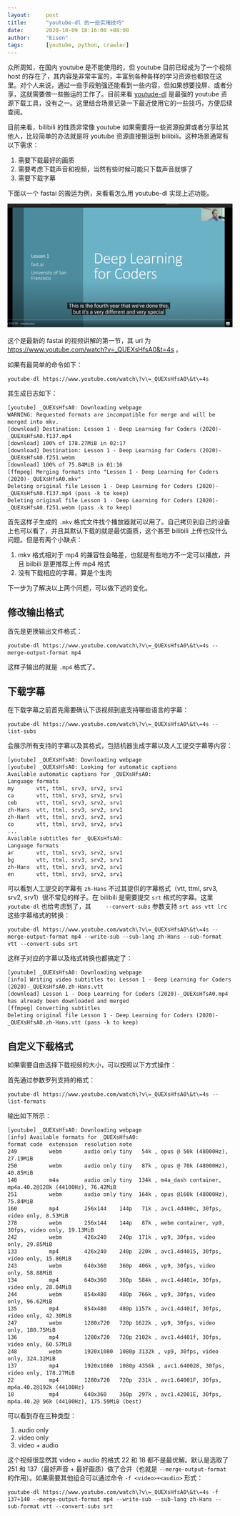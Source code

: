 ```yaml
---
layout:     post
title:      "youtube-dl 的一些实用技巧"
date:       2020-10-09 18:16:00 +08:00
author:     "Eisen"
tags:       [youtube, python, crawler]
---
```


众所周知，在国内 youtube 是不能使用的，但 youtube 目前已经成为了一个视频 host 的存在了，其内容是非常丰富的，丰富到各种各样的学习资源也都放在这里。对个人来说，通过一些手段勉强还能看到一些内容，但如果想要投屏、或者分享，这就需要做一些搬运的工作了。目前来看 [youtude-dl](https://ytdl-org.github.io/youtube-dl/index.html) 是最强的 youtube 资源下载工具，没有之一。这里结合场景记录一下最近使用它的一些技巧，方便后续查阅。

目前来看，bilibili 的性质非常像 youtube 如果需要将一些资源投屏或者分享给其他人，比较简单的办法就是将 youtube 资源直接搬运到 bilibili。这种场景通常有以下需求：

1. 需要下载最好的画质
2. 需要考虑下载声音和视频，当然有些时候可能只下载声音就够了
3. 需要下载字幕

下面以一个 fastai 的搬运为例，来看看怎么用 youtube-dl 实现上述功能。

![](../img/in-post/youtube-dl/2020-10-09-23-37-08.png)

这个是最新的 fastai 的视频讲解的第一节，其 url 为 https://www.youtube.com/watch?v=_QUEXsHfsA0&t=4s 。

如果有最简单的命令如下：

```
youtube-dl https://www.youtube.com/watch\?v\=_QUEXsHfsA0\&t\=4s
```

其生成日志如下：

```
[youtube] _QUEXsHfsA0: Downloading webpage
WARNING: Requested formats are incompatible for merge and will be merged into mkv.
[download] Destination: Lesson 1 - Deep Learning for Coders (2020)-_QUEXsHfsA0.f137.mp4
[download] 100% of 178.27MiB in 02:17
[download] Destination: Lesson 1 - Deep Learning for Coders (2020)-_QUEXsHfsA0.f251.webm
[download] 100% of 75.84MiB in 01:16
[ffmpeg] Merging formats into "Lesson 1 - Deep Learning for Coders (2020)-_QUEXsHfsA0.mkv"
Deleting original file Lesson 1 - Deep Learning for Coders (2020)-_QUEXsHfsA0.f137.mp4 (pass -k to keep)
Deleting original file Lesson 1 - Deep Learning for Coders (2020)-_QUEXsHfsA0.f251.webm (pass -k to keep)
```

首先这样子生成的 `.mkv` 格式文件找个播放器就可以用了。自己拷贝到自己的设备上也可以看了，并且其默认下载的就是最优画质，这个甚至 bilibili 上传也没什么问题。但是有两个小缺点：

1. mkv 格式相对于 mp4 的兼容性会略差，也就是有些地方不一定可以播放，并且 bilbili 是更推荐上传 mp4 格式
2. 没有下载相应的字幕，算是个生肉

下一步为了解决以上两个问题，可以做下述的变化。

## 修改输出格式

首先是更换输出文件格式：

```
youtube-dl https://www.youtube.com/watch\?v\=_QUEXsHfsA0\&t\=4s --merge-output-format mp4
```

这样子输出的就是 `.mp4` 格式了。

## 下载字幕

在下载字幕之前首先需要确认下该视频到底支持哪些语言的字幕：

```
youtube-dl https://www.youtube.com/watch\?v\=_QUEXsHfsA0\&t\=4s --list-subs
```

会展示所有支持的字幕以及其格式，包括机器生成字幕以及人工提交字幕等内容：

```
[youtube] _QUEXsHfsA0: Downloading webpage
[youtube] _QUEXsHfsA0: Looking for automatic captions
Available automatic captions for _QUEXsHfsA0:
Language formats
my       vtt, ttml, srv3, srv2, srv1
ca       vtt, ttml, srv3, srv2, srv1
ceb      vtt, ttml, srv3, srv2, srv1
zh-Hans  vtt, ttml, srv3, srv2, srv1
zh-Hant  vtt, ttml, srv3, srv2, srv1
co       vtt, ttml, srv3, srv2, srv1
...
Available subtitles for _QUEXsHfsA0:
Language formats
ar       vtt, ttml, srv3, srv2, srv1
bg       vtt, ttml, srv3, srv2, srv1
zh-Hans  vtt, ttml, srv3, srv2, srv1
en       vtt, ttml, srv3, srv2, srv1
```

可以看到人工提交的字幕有 `zh-Hans` 不过其提供的字幕格式（vtt, ttml, srv3, srv2, srv1）很不常见的样子。在 bilibili 是需要提交 `srt` 格式的字幕。这里 `youtube-dl` 也给考虑到了，其 `    --convert-subs` 参数支持 `srt ass vtt lrc` 这些字幕格式的转换：

```
youtube-dl https://www.youtube.com/watch\?v\=_QUEXsHfsA0\&t\=4s --merge-output-format mp4 --write-sub --sub-lang zh-Hans --sub-format vtt --convert-subs srt
```

这样子对应的字幕以及格式转换也都搞定了：

```
[youtube] _QUEXsHfsA0: Downloading webpage
[info] Writing video subtitles to: Lesson 1 - Deep Learning for Coders (2020)-_QUEXsHfsA0.zh-Hans.vtt
[download] Lesson 1 - Deep Learning for Coders (2020)-_QUEXsHfsA0.mp4 has already been downloaded and merged
[ffmpeg] Converting subtitles
Deleting original file Lesson 1 - Deep Learning for Coders (2020)-_QUEXsHfsA0.zh-Hans.vtt (pass -k to keep)
```

## 自定义下载格式

如果需要自由选择下载视频的大小，可以按照以下方式操作：

首先通过参数罗列支持的格式：

```
youtube-dl https://www.youtube.com/watch\?v\=_QUEXsHfsA0\&t\=4s --list-formats
```

输出如下所示：

```
[youtube] _QUEXsHfsA0: Downloading webpage
[info] Available formats for _QUEXsHfsA0:
format code  extension  resolution note
249          webm       audio only tiny   54k , opus @ 50k (48000Hz), 27.19MiB
250          webm       audio only tiny   87k , opus @ 70k (48000Hz), 40.85MiB
140          m4a        audio only tiny  134k , m4a_dash container, mp4a.40.2@128k (44100Hz), 76.42MiB
251          webm       audio only tiny  164k , opus @160k (48000Hz), 75.84MiB
160          mp4        256x144    144p   71k , avc1.4d400c, 30fps, video only, 8.53MiB
278          webm       256x144    144p   87k , webm container, vp9, 30fps, video only, 19.13MiB
242          webm       426x240    240p  171k , vp9, 30fps, video only, 29.85MiB
133          mp4        426x240    240p  220k , avc1.4d4015, 30fps, video only, 15.86MiB
243          webm       640x360    360p  406k , vp9, 30fps, video only, 58.88MiB
134          mp4        640x360    360p  584k , avc1.4d401e, 30fps, video only, 28.04MiB
244          webm       854x480    480p  766k , vp9, 30fps, video only, 96.62MiB
135          mp4        854x480    480p 1157k , avc1.4d401f, 30fps, video only, 42.30MiB
247          webm       1280x720   720p 1622k , vp9, 30fps, video only, 180.75MiB
136          mp4        1280x720   720p 2102k , avc1.4d401f, 30fps, video only, 60.57MiB
248          webm       1920x1080  1080p 3132k , vp9, 30fps, video only, 324.32MiB
137          mp4        1920x1080  1080p 4356k , avc1.640028, 30fps, video only, 178.27MiB
22           mp4        1280x720   720p  231k , avc1.64001F, 30fps, mp4a.40.2@192k (44100Hz)
18           mp4        640x360    360p  297k , avc1.42001E, 30fps, mp4a.40.2@ 96k (44100Hz), 175.59MiB (best)
```

可以看到存在三种类型：

1. audio only
2. video only
3. video + audio

这个视频很显然其 video + audio 的格式 22 和 18 都不是最优解。默认是选取了 251 和 137（最好声音 + 最好画质）做了合并（也就是 `--merge-output-format` 的作用）。如果需要其他组合可以通过命令 `-f <video>+<audio>` 形式：

```
youtube-dl https://www.youtube.com/watch\?v\=_QUEXsHfsA0\&t\=4s -f 137+140 --merge-output-format mp4 --write-sub --sub-lang zh-Hans --sub-format vtt --convert-subs srt
```
